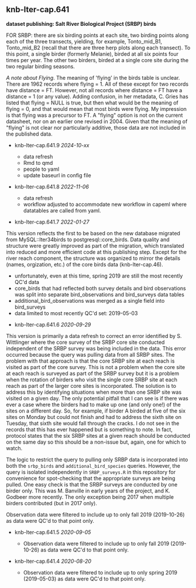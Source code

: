 ## knb-lter-cap.641

**dataset publishing: Salt River Biological Project (SRBP) birds**

FOR SRBP: there are six birding points at each site, two birding points along
each of the three transects, yielding, for example, Tonto_mid_B1, Tonto_mid_B2
(recall that there are three herp plots along each transect). To this point, a
single birder (formerly Melanie), birded at all six points four times per year.
The other two birders, birded at a single core site during the two regular
birding seasons.

*A note about Flying*. The meaning of 'flying' in the birds table is unclear.
There are 1962 records where flying = 1. All of these except for two records
have distance = FT. However, not all records where distance = FT have a distance
= 1 (or any value). Adding confusion, in her metadata, C. Gries has listed that
flying = NULL is true, but then what would be the meaning of flying = 0, and
that would mean that most birds were flying. My impression is that flying was a
precursor to FT. A "flying" option is not on the current datasheet, nor on an
earlier one revised in 2004. Given that the meaning of "flying" is not clear nor
particularly additive, those data are not included in the published data.

- knb-lter-cap.641.9 *2024-10-xx*
  + data refresh
  + Rmd to qmd
  + people to yaml
  + update baseurl in config file

- knb-lter-cap.641.8 *2022-11-06*
  + data refresh
  + workflow adjusted to accommodate new workflow in capeml where datatables are
  called from yaml.

- knb-lter-cap.641.7 *2022-01-27*

This version reflects the first to be based on the new database migrated from
MySQL::lter34birds to postgresql::core_birds. Data quality and structure were
greatly improved as part of the migration, which translated into reduced and
more efficient code at this publishing step. Except for the river reach
component, the structure was organized to mirror the details (names,
orgization, etc.) of the core birds data (knb-lter-cap.46).

  + unfortunately, even at this time, spring 2019 are still the most recently
  QC'd data
  + core_birds that had reflected both survey details and bird observations was
  split into separate bird_observations and bird_surveys data tables
  + additional_bird_observations was merged as a single field into bird_surveys
  + data limited to most recently QC'd set: 2019-05-03

- knb-lter-cap.641.6 *2020-09-29*

This version is primarily a data refresh to correct an error identified by S.
Wittlinger where the core survey of the SRBP core site conducted independent of
the SRBP survey was being included in the data. This error occurred because the
query was pulling data from all SRBP sites. The problem with that approach is
that the core SRBP site at each reach is visited as part of the core survey.
This is not a problem when the core site at each reach is surveyed as part of
the SRBP survey but it is a problem when the rotation of birders who visit the
single core SRBP site at each reach as part of the larger core sites is
incorporated. The solution is to address this by identifying situations when
more than one SRBP site was visited on a given day. The only potential pitfall
that I can see is if there was ever a case where the birders had to make up one
(and only one!) of the sites on a different day. So, for example, if birder A
birded at five of the six sites on Monday but could not finish and had to
address the sixth site on Tuesday, that sixth site would fall through the
cracks. I do not see in the records that this has ever happened but is something
to note. In fact, protocol states that the six SRBP sites at a given reach
should be conducted on the same day so this should be a non-issue but, again,
one for which to watch. 

The logic to restrict the query to pulling only SRBP data is incorporated into
both the `srbp_birds` and `additional_bird_species` queries. However, the query
is isolated independently in `SRBP_surveys.R` in this repository for convenience
for spot-checking that the appropriate surveys are being pulled. One easy check
is that the SRBP surveys are conducted by one birder only. This was M. Banville
in early years of the project, and K. Godbeer more recently. The only exception
being 2017 when multiple birders contributed (but in 2017 only).

Observation data were filtered to include up to only fall 2019 (2019-10-26) as
data were QC'd to that point only.

- knb-lter-cap.641.5 *2020-09-05* 
  + Observation data were filtered to include up to only fall 2019 (2019-10-26)
  as data were QC'd to that point only.

- knb-lter-cap.641.4 *2020-08-20* 
  + Observation data were filtered to include up to only spring 2019
  (2019-05-03) as data were QC'd to that point only.